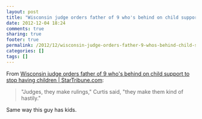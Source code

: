 ```yaml
---
layout: post
title: "Wisconsin judge orders father of 9 who's behind on child support to stop having children"
date: 2012-12-04 18:24
comments: true
sharing: true
footer: true
permalink: /2012/12/wisconsin-judge-orders-father-9-whos-behind-child-support-stop-having-children
categories: []
tags: []
---
```

From <a href="http://www.startribune.com/local/182020991.html?refer=y&refer=y">Wisconsin judge orders father of 9 who's behind on child support to stop having children | StarTribune.com</a>:

<blockquote>"Judges, they make rulings," Curtis said, "they make them kind of hastily."</blockquote>

Same way this guy has kids.